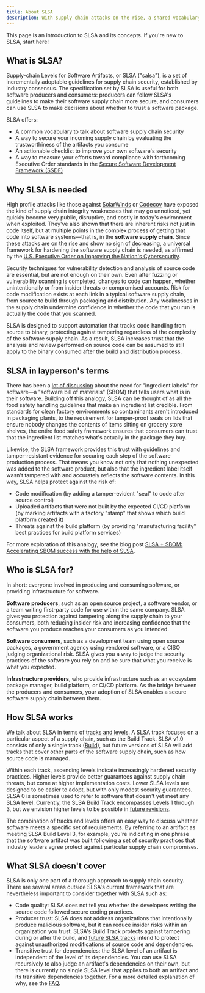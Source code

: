 ```yaml
---
title: About SLSA
description: With supply chain attacks on the rise, a shared vocabulary and universal framework is needed to provide incremental guidance to harden supply chains for more secure software production. This page introduces the main concepts behind SLSA and explains how it can help anyone involved in producing, consuming, or providing infrastructure for software. 
---
```


This page is an introduction to SLSA and its concepts. If you're new
to SLSA, start here!

## What is SLSA?

Supply-chain Levels for Software Artifacts, or SLSA ("salsa"), is a set of incrementally adoptable guidelines for supply chain security,
established by industry consensus. The specification set by SLSA is useful for
both software producers and consumers: producers can follow SLSA's guidelines to
make their software supply chain more secure, and consumers can use SLSA to make
decisions about whether to trust a software package.

SLSA offers:

-   A common vocabulary to talk about software supply chain security
-   A way to secure your incoming supply chain by evaluating the trustworthiness of the artifacts you consume
-   An actionable checklist to improve your own software's security
-   A way to measure your efforts toward compliance with forthcoming
    Executive Order standards in the [Secure Software Development Framework (SSDF)](https://csrc.nist.gov/Projects/ssdf)

## Why SLSA is needed

High profile attacks like those against [SolarWinds](https://www.crowdstrike.com/blog/sunspot-malware-technical-analysis/) or [Codecov](https://about.codecov.io/apr-2021-post-mortem/) have exposed the kind of supply
chain integrity weaknesses that may go unnoticed, yet quickly become very
public, disruptive, and costly in today's environment when exploited. They've
also shown that there are inherent risks not just in code itself, but at
multiple points in the complex process of getting that code into software
systems—that is, in the **software supply chain**. Since these attacks are on
the rise and show no sign of decreasing, a universal framework for hardening the
software supply chain is needed, as affirmed by the
[U.S. Executive Order on Improving the Nation's Cybersecurity](https://www.whitehouse.gov/briefing-room/presidential-actions/2021/05/12/executive-order-on-improving-the-nations-cybersecurity/).

Security techniques for vulnerability detection and analysis of source code are
essential, but are not enough on their own. Even after fuzzing or vulnerability
scanning is completed, changes to code can happen, whether unintentionally or
from insider threats or compromised accounts. Risk for code modification exists at
each link in a typical software supply chain, from source to build through
packaging and distribution. Any weaknesses in the supply chain undermine
confidence in whether the code that you run is actually the code that you
scanned.

SLSA is designed to support automation that tracks code handling from source
to binary, protecting against tampering regardless of the complexity
of the software supply chain. As a result, SLSA increases trust that the
analysis and review performed on source code can be assumed to still apply to
the binary consumed after the build and distribution process.

## SLSA in layperson's terms

There has been a [lot of discussion](https://ntia.gov/page/software-bill-materials) about the need for "ingredient labels" for
software—a "software bill of materials" (SBOM) that tells users what is in their
software. Building off this analogy, SLSA can be thought of as all the food
safety handling guidelines that make an ingredient list credible. From standards
for clean factory environments so contaminants aren't introduced in packaging
plants, to the requirement for tamper-proof seals on lids that ensure nobody
changes the contents of items sitting on grocery store shelves, the entire food
safety framework ensures that consumers can trust that the ingredient list
matches what's actually in the package they buy.

Likewise, the SLSA framework provides this trust with guidelines and
tamper-resistant evidence for securing each step of the software production
process. That means you know not only that nothing unexpected was added to the
software product, but also that the ingredient label itself wasn't tampered with
and accurately reflects the software contents. In this way, SLSA helps protect
against the risk of:

-   Code modification (by adding a tamper-evident "seal" to code after
    source control)
-   Uploaded artifacts that were not built by the expected CI/CD platform (by marking
    artifacts with a factory "stamp" that shows which build platform created it)
-   Threats against the build platform (by providing "manufacturing facility"
    best practices for build platform services)

For more exploration of this analogy, see the blog post
[SLSA + SBOM: Accelerating SBOM success with the help of SLSA](/blog/2022/05/slsa-sbom).

## Who is SLSA for?

In short: everyone involved in producing and consuming software, or providing
infrastructure for software.

**Software producers**, such as an open source project, a software vendor, or a
team writing first-party code for use within the same company. SLSA gives you
protection against tampering along the supply chain to your consumers, both
reducing insider risk and increasing confidence that the software you produce
reaches your consumers as you intended.

**Software consumers**, such as a development team using open source packages, a
government agency using vendored software, or a CISO judging organizational
risk. SLSA gives you a way to judge the security practices of the software you
rely on and be sure that what you receive is what you expected.

**Infrastructure providers**, who provide infrastructure such as an ecosystem
package manager, build platform, or CI/CD platform. As the bridge between the
producers and consumers, your adoption of SLSA enables a secure software supply
chain between them.

## How SLSA works

We talk about SLSA in terms of [tracks and levels](levels.md).
A SLSA track focuses on a particular aspect of a supply chain, such as the Build
Track. SLSA v1.0 consists of only a single track ([Build](levels.md#build-track)), but future versions of
SLSA will add tracks that cover other parts of the software supply chain, such
as how source code is managed.

Within each track, ascending levels indicate increasingly hardened security
practices. Higher levels provide better guarantees against supply chain threats,
but come at higher implementation costs. Lower SLSA levels are designed to be
easier to adopt, but with only modest security guarantees. SLSA 0 is sometimes
used to refer to software that doesn't yet meet any SLSA level. Currently, the
SLSA Build Track encompasses Levels 1 through 3, but we envision higher levels
to be possible in [future revisions](future-directions.md).

The combination of tracks and levels offers an easy way to discuss whether
software meets a specific set of requirements. By referring to an artifact as
meeting SLSA Build Level 3, for example, you're indicating in one phrase that
the software artifact was built following a set of security practices that
industry leaders agree protect against particular supply chain compromises.

## What SLSA doesn't cover

SLSA is only one part of a thorough approach to supply chain security. There
are several areas outside SLSA's current framework that are nevertheless
important to consider together with SLSA such as:

-   Code quality: SLSA does not tell you whether the developers writing the
    source code followed secure coding practices.
-   Producer trust: SLSA does not address organizations that intentionally
    produce malicious software, but it can reduce insider risks within an
    organization you trust. SLSA's Build Track protects against tampering during
    or after the build, and [future SLSA tracks](future-directions.md) intend to
    protect against unauthorized modifications of source code and dependencies.
-   Transitive trust for dependencies: the SLSA level of an artifact is
    independent of the level of its dependencies. You can use SLSA recursively to
    also judge an artifact's dependencies on their own, but there is
    currently no single SLSA level that applies to both an artifact and its
    transitive dependencies together. For a more detailed explanation of why,
    see the [FAQ](faq#q-why-is-slsa-not-transitive).
